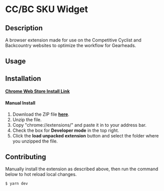 # CC/BC SKU Widget

## Description

A browser extension made for use on the Competitive Cyclist and Backcountry websites to optimize the workflow for Gearheads.

## Usage

## Installation

#### **[Chrome Web Store Install Link](https://chrome.google.com/webstore/detail/ccbc-sku-widget/oclphakakbdnigniddcimhmcikgedhhk 'link to Chrome Web Store')**

#### Manual Install

1. Download the ZIP file **[here](https://github.com/dudemanppl/CCBCSKUWidget/raw/master/dist/CCBCSKUWidget.zip 'link to file')**.
2. Unzip the file.
3. Copy "chrome://extensions/" and paste it in to your address bar.
4. Check the box for **Developer mode** in the top right.
5. Click the **load unpacked extension** button and select the folder where you unzipped the file.

## Contributing

Manually install the extension as described above, then run the command below to hot reload local changes.

```
$ yarn dev
```
